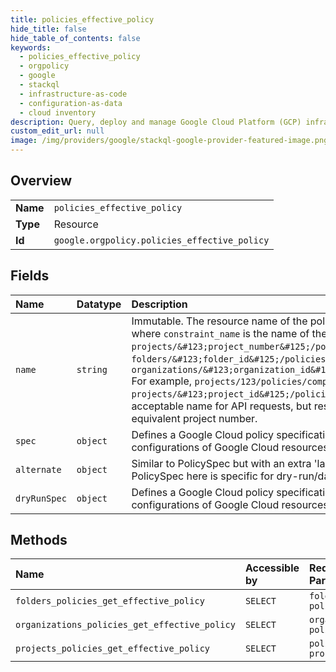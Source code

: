 ```yaml
---
title: policies_effective_policy
hide_title: false
hide_table_of_contents: false
keywords:
  - policies_effective_policy
  - orgpolicy
  - google    
  - stackql
  - infrastructure-as-code
  - configuration-as-data
  - cloud inventory
description: Query, deploy and manage Google Cloud Platform (GCP) infrastructure and resources using SQL
custom_edit_url: null
image: /img/providers/google/stackql-google-provider-featured-image.png
---
```

  
    

## Overview
<table><tbody>
<tr><td><b>Name</b></td><td><code>policies_effective_policy</code></td></tr>
<tr><td><b>Type</b></td><td>Resource</td></tr>
<tr><td><b>Id</b></td><td><code>google.orgpolicy.policies_effective_policy</code></td></tr>
</tbody></table>

## Fields
| Name | Datatype | Description |
|:-----|:---------|:------------|
| `name` | `string` | Immutable. The resource name of the policy. Must be one of the following forms, where `constraint_name` is the name of the constraint which this policy configures: * `projects/&#123;project_number&#125;/policies/&#123;constraint_name&#125;` * `folders/&#123;folder_id&#125;/policies/&#123;constraint_name&#125;` * `organizations/&#123;organization_id&#125;/policies/&#123;constraint_name&#125;` For example, `projects/123/policies/compute.disableSerialPortAccess`. Note: `projects/&#123;project_id&#125;/policies/&#123;constraint_name&#125;` is also an acceptable name for API requests, but responses will return the name using the equivalent project number. |
| `spec` | `object` | Defines a Google Cloud policy specification which is used to specify constraints for configurations of Google Cloud resources. |
| `alternate` | `object` | Similar to PolicySpec but with an extra 'launch' field for launch reference. The PolicySpec here is specific for dry-run/darklaunch. |
| `dryRunSpec` | `object` | Defines a Google Cloud policy specification which is used to specify constraints for configurations of Google Cloud resources. |
## Methods
| Name | Accessible by | Required Params |
|:-----|:--------------|:----------------|
| `folders_policies_get_effective_policy` | `SELECT` | `foldersId, policiesId` |
| `organizations_policies_get_effective_policy` | `SELECT` | `organizationsId, policiesId` |
| `projects_policies_get_effective_policy` | `SELECT` | `policiesId, projectsId` |
